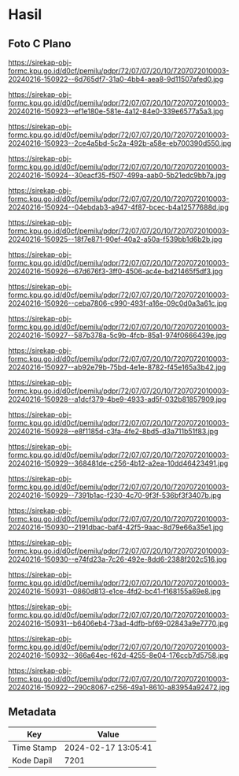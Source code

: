 # Hasil

## Foto C Plano

https://sirekap-obj-formc.kpu.go.id/d0cf/pemilu/pdpr/72/07/07/20/10/7207072010003-20240216-150922--6d765df7-31a0-4bb4-aea8-9d11507afed0.jpg

https://sirekap-obj-formc.kpu.go.id/d0cf/pemilu/pdpr/72/07/07/20/10/7207072010003-20240216-150923--ef1e180e-581e-4a12-84e0-339e6577a5a3.jpg

https://sirekap-obj-formc.kpu.go.id/d0cf/pemilu/pdpr/72/07/07/20/10/7207072010003-20240216-150923--2ce4a5bd-5c2a-492b-a58e-eb700390d550.jpg

https://sirekap-obj-formc.kpu.go.id/d0cf/pemilu/pdpr/72/07/07/20/10/7207072010003-20240216-150924--30eacf35-f507-499a-aab0-5b21edc9bb7a.jpg

https://sirekap-obj-formc.kpu.go.id/d0cf/pemilu/pdpr/72/07/07/20/10/7207072010003-20240216-150924--04ebdab3-a947-4f87-bcec-b4a12577688d.jpg

https://sirekap-obj-formc.kpu.go.id/d0cf/pemilu/pdpr/72/07/07/20/10/7207072010003-20240216-150925--18f7e871-90ef-40a2-a50a-f539bb1d6b2b.jpg

https://sirekap-obj-formc.kpu.go.id/d0cf/pemilu/pdpr/72/07/07/20/10/7207072010003-20240216-150926--67d676f3-3ff0-4506-ac4e-bd21465f5df3.jpg

https://sirekap-obj-formc.kpu.go.id/d0cf/pemilu/pdpr/72/07/07/20/10/7207072010003-20240216-150926--ceba7806-c990-493f-a16e-09c0d0a3a61c.jpg

https://sirekap-obj-formc.kpu.go.id/d0cf/pemilu/pdpr/72/07/07/20/10/7207072010003-20240216-150927--587b378a-5c9b-4fcb-85a1-974f0666439e.jpg

https://sirekap-obj-formc.kpu.go.id/d0cf/pemilu/pdpr/72/07/07/20/10/7207072010003-20240216-150927--ab92e79b-75bd-4e1e-8782-f45e165a3b42.jpg

https://sirekap-obj-formc.kpu.go.id/d0cf/pemilu/pdpr/72/07/07/20/10/7207072010003-20240216-150928--a1dcf379-4be9-4933-ad5f-032b81857909.jpg

https://sirekap-obj-formc.kpu.go.id/d0cf/pemilu/pdpr/72/07/07/20/10/7207072010003-20240216-150928--e8f1185d-c3fa-4fe2-8bd5-d3a711b51f83.jpg

https://sirekap-obj-formc.kpu.go.id/d0cf/pemilu/pdpr/72/07/07/20/10/7207072010003-20240216-150929--368481de-c256-4b12-a2ea-10dd46423491.jpg

https://sirekap-obj-formc.kpu.go.id/d0cf/pemilu/pdpr/72/07/07/20/10/7207072010003-20240216-150929--7391b1ac-f230-4c70-9f3f-536bf3f3407b.jpg

https://sirekap-obj-formc.kpu.go.id/d0cf/pemilu/pdpr/72/07/07/20/10/7207072010003-20240216-150930--2191dbac-baf4-42f5-9aac-8d79e66a35e1.jpg

https://sirekap-obj-formc.kpu.go.id/d0cf/pemilu/pdpr/72/07/07/20/10/7207072010003-20240216-150930--e74fd23a-7c26-492e-8dd6-2388f202c516.jpg

https://sirekap-obj-formc.kpu.go.id/d0cf/pemilu/pdpr/72/07/07/20/10/7207072010003-20240216-150931--0860d813-e1ce-4fd2-bc41-f168155a69e8.jpg

https://sirekap-obj-formc.kpu.go.id/d0cf/pemilu/pdpr/72/07/07/20/10/7207072010003-20240216-150931--b6406eb4-73ad-4dfb-bf69-02843a9e7770.jpg

https://sirekap-obj-formc.kpu.go.id/d0cf/pemilu/pdpr/72/07/07/20/10/7207072010003-20240216-150932--366a64ec-f62d-4255-8e04-176ccb7d5758.jpg

https://sirekap-obj-formc.kpu.go.id/d0cf/pemilu/pdpr/72/07/07/20/10/7207072010003-20240216-150922--290c8067-c256-49a1-8610-a83954a92472.jpg


## Metadata

| Key        | Value               |
| ---------- | ------------------- |
| Time Stamp | 2024-02-17 13:05:41 |
| Kode Dapil | 7201                |



